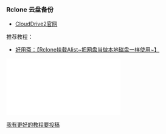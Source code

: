 ### Rclone 云盘备份

* [CloudDrive2官网](https://www.clouddrive2.com/)

推荐教程：

* [好用斋：【Rclone挂载Alist~把网盘当做本地磁盘一样使用~】](https://www.bilibili.com/video/BV1nL6SY7Ejd/?share_source=copy_web&vd_source=60661ff18afa37bbfca1f94f13563a45)
<iframe src="//player.bilibili.com/player.html?isOutside=true&aid=113764204544549&bvid=BV1nL6SY7Ejd&cid=27681030284&p=1&autoplay=0" scrolling="no" border="0" frameborder="no" framespacing="0" allowfullscreen="true"></iframe>

[我有更好的教程要投稿](/zh/guide/istore/software/post-my-tutorial.html)
